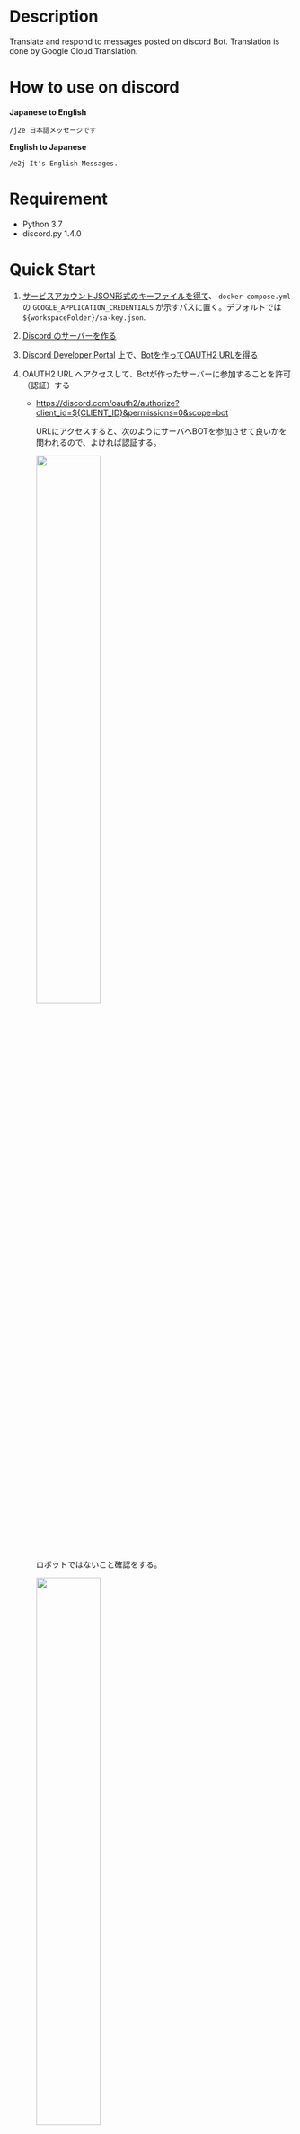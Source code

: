# Description

Translate and respond to messages posted on discord Bot. Translation is done by Google Cloud Translation.

# How to use on discord

**Japanese to English**

    /j2e 日本語メッセージです

**English to Japanese**

    /e2j It's English Messages.

# Requirement

* Python 3.7
* discord.py 1.4.0

# Quick Start

1. [サービスアカウントJSON形式のキーファイルを得て](https://cloud.google.com/translate/docs/setup#using_the_service_account_key_file_in_your_environment)、 `docker-compose.yml` の `GOOGLE_APPLICATION_CREDENTIALS` が示すパスに置く。デフォルトでは `${workspaceFolder}/sa-key.json`.
1. [Discord のサーバーを作る](https://support.discord.com/hc/ja/articles/204849977-%E3%82%B5%E3%83%BC%E3%83%90%E3%83%BC%E3%81%AE%E4%BD%9C%E6%88%90%E3%81%AE%E4%BB%95%E6%96%B9)
1. [Discord Developer Portal](https://discord.com/developers/applications) 上で、[Botを作ってOAUTH2 URLを得る](https://qiita.com/PinappleHunter/items/af4ccdbb04727437477f)
1. OAUTH2 URL へアクセスして、Botが作ったサーバーに参加することを許可（認証）する
   * https://discord.com/oauth2/authorize?client_id=${CLIENT_ID}&permissions=0&scope=bot

      URLにアクセスすると、次のようにサーバへBOTを参加させて良いかを問われるので、よければ認証する。

      <img src="https://qiita-image-store.s3.ap-northeast-1.amazonaws.com/0/157638/2b006f68-d8b2-8eb5-81c6-aaa4c6af59cd.jpeg" width=50%>

      ロボットではないこと確認をする。

      <img src="https://qiita-image-store.s3.ap-northeast-1.amazonaws.com/0/157638/a5e18cbc-14d4-12d5-fdd5-830635c385e1.jpeg" width=50%>

      認証完了。これでサーバにBOTが参加してくる。

      <img src="https://qiita-image-store.s3.ap-northeast-1.amazonaws.com/0/157638/75b28f89-6090-eca4-0d03-7499aed19590.jpeg" width=50%>

      サーバにBOTが入った事確認をする。

      <img src="https://qiita-image-store.s3.ap-northeast-1.amazonaws.com/0/157638/7bafcd0c-9d00-2b49-2122-583afe83542d.jpeg">

1. `docker-compose.yml` の `DISCORD_BOT_TOKEN` 環境変数 にBotのトークンを指定する
1. `docker-copose up -d` する


# TODO

Allow translations in more languages.
